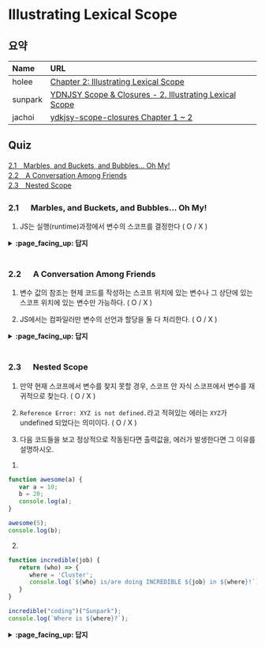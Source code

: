 # Illustrating Lexical Scope

## 요약
| Name | URL |
|:---|:---|
| holee | [Chapter 2: Illustrating Lexical Scope](https://github.com/hochan222/Everything-in-JavaScript/wiki/Chapter-2:-Illustrating-Lexical-Scope) |
| sunpark | [YDNJSY Scope & Closures - 2. Illustrating Lexical Scope](https://velog.io/@cos/YDNJSY-Scope-Closures-2-Illustrating-Lexical-Scope) |
| jachoi | [ydkjsy-scope-closures Chapter 1 ~ 2](https://n00bh4cker.tistory.com/136)|

## Quiz

[2.1　Marbles, and Buckets, and Bubbles... Oh My!](#21---Marbles-and-Buckets-and-Bubbles-Oh-My)<br>
[2.2　A Conversation Among Friends](#22---A-Conversation-Among-Friends)<br>
[2.3　Nested Scope](#23---Nested-Scope)<br>

### 2.1 　  Marbles, and Buckets, and Bubbles... Oh My!

1. JS는 실행(runtime)과정에서 변수의 스코프를 결정한다 ( O / X )

<details>
<summary> <b> :page_facing_up: 답지 </b>  </summary>
<div markdown="1">


1. JS는 실행(runtime)과정에서 변수의 스코프를 결정한다 ( O / **X** )

   > The JS engine doesn't generally determine these marble colors during runtime **p.23**


</div>
</details>
<br>

### 2.2 　  A Conversation Among Friends

1. 변수 값의 참조는 현제 코드를 작성하는 스코프 위치에 있는 변수나 그 상단에 있는 스코프 위치에 있는 변수만 가능하다. ( O / X )

2. JS에서는 컴파일러만 변수의 선언과 할당을 둘 다 처리한다. ( O / X )

<details>
<summary> <b> :page_facing_up: 답지 </b>  </summary>
<div markdown="1">


1. 변수 값의 참조는 현제 코드를 작성하는 스코프 위치에 있는 변수나 그 상단에 있는 스코프 위치에 있는 변수만 가능하다. ( **O** / X )

   > References (non-declarations) to variables/identifiers are allowed if there’s a matching declaration either in the current scope, or any scope above/outside the current scope, but not with declarations from lower/nested scopes. **p.22**

2. JS에서 컴파일러만 변수의 선언과 할당을 둘 다 처리한다. ( O / **X** )

   > Compiler then produces code for Engine to later execute, to handle the `students = []` assignment. The code Engine runs will first ask Scope Manager if there is a variable called students accessible in the current scope bucket. **p.26**


</div>
</details>
<br>

### 2.3 　  Nested Scope

1. 만약 현재 스코프에서 변수를 찾지 못할 경우, 스코프 안 자식 스코프에서 변수를 재귀적으로 찾는다. ( O / X )

2. `Reference Error: XYZ is not defined.`라고 적혀있는 에러는 `XYZ`가 undefined 되었다는 의미이다. ( O / X )

3. 다음 코드들을 보고 정상적으로 작동된다면 출력값을, 에러가 발생한다면 그 이유를 설명하시오.

1)
```javascript
function awesome(a) {
   var a = 10;
   b = 20;
   console.log(a);
}

awesome(5);
console.log(b);
```

2)
```javascript
function incredible(job) {
   return (who) => {
      where = 'Cluster';
      console.log(`${who} is/are doing INCREDIBLE ${job} in ${where}!`);
   }
}

incredible("coding")("Sunpark");
console.log(`Where is ${where}?`);
```

<details>
<summary> <b> :page_facing_up: 답지 </b>  </summary>
<div markdown="1">

1. 만약 현재 스코프에서 변수를 찾지 못할 경우, 스코프 안 자식 스코프에서 변수를 재귀적으로 찾는다. ( O / **X** )

   > One of the key aspects of lexical scope is that any time an identifier reference cannot be found in the current scope, the next outer scope in the nesting is consulted; that process is repeated until an answer is found or there are no more scopes to consult. **p.31**

2. `Reference Error: XYZ is not defined.`라고 적혀있는 에러는 `XYZ`가 undefined 되었다는 의미이다. ( O / **X** )

   > The error message for an undeclared variable condition, in most JS environments, will look like, “Reference Error: XYZ is not defined.” The phrase “not defined” seems almost identical to the word “undefined,” as far as the English language goes. But these two are very different in JS. **p.32**

3. 다음 코드들을 보고 정상적으로 작동된다면 출력값을, 에러가 발생한다면 그 이유를 설명하시오.

   > 1번과 2번 모두 코드에 에러가 생기지 않는다. 출력값은 직접 돌려서 확인해 보길 바랍니다.

</div>
</details>
<br>